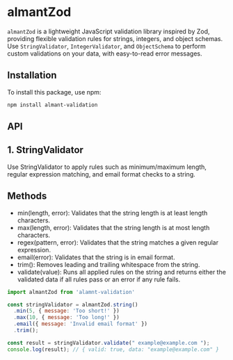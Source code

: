 # almantZod

`almantZod` is a lightweight JavaScript validation library inspired by Zod, providing flexible validation rules for strings, integers, and object schemas. Use `StringValidator`, `IntegerValidator`, and `ObjectSchema` to perform custom validations on your data, with easy-to-read error messages.

## Installation

To install this package, use npm:

```bash
npm install almant-validation
```
## API

## 1. StringValidator

Use StringValidator to apply rules such as minimum/maximum length, regular expression matching, and email format checks to a string.
## Methods

- min(length, error): Validates that the string length is at least length characters.
- max(length, error): Validates that the string length is at most length characters.
- regex(pattern, error): Validates that the string matches a given regular expression.
- email(error): Validates that the string is in email format.
- trim(): Removes leading and trailing whitespace from the string.
- validate(value): Runs all applied rules on the string and returns either the validated data if all rules pass or an error if any rule fails.

```javascript
import almantZod from 'alamnt-validation'

const stringValidator = almantZod.string()
  .min(5, { message: 'Too short!' })
  .max(10, { message: 'Too long!' })
  .email({ message: 'Invalid email format' })
  .trim();

const result = stringValidator.validate(" example@example.com ");
console.log(result); // { valid: true, data: "example@example.com" }